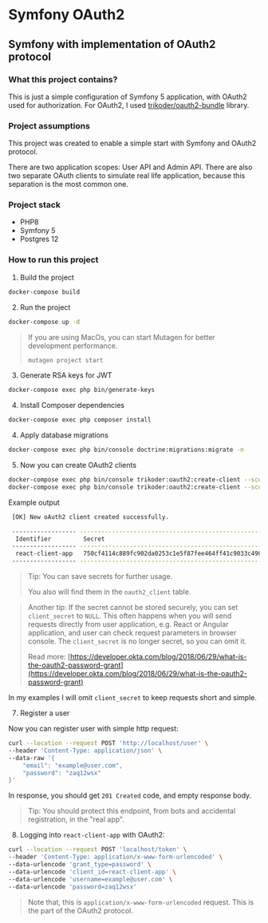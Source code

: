 Symfony OAuth2
==============
Symfony with implementation of OAuth2 protocol
-------------------------------------------------------------

### What this project contains?
This is just a simple configuration of Symfony 5 application, with OAuth2 used for authorization. For OAuth2, I used [trikoder/oauth2-bundle](https://github.com/trikoder/oauth2-bundle) library.

### Project assumptions
This project was created to enable a simple start with Symfony and OAuth2 protocol.

There are two application scopes: User API and Admin API. 
There are also two separate OAuth clients to simulate real life application, because this separation is the most common one.

### Project stack

* PHP8
* Symfony 5
* Postgres 12

### How to run this project

1. Build the project
```bash
docker-compose build
```

2. Run the project
```bash
docker-compose up -d
```
>If you are using MacOs, you can start Mutagen for better development performance.
> ```bash
> mutagen project start
> ```

3. Generate RSA keys for JWT
```bash
docker-compose exec php bin/generate-keys
```

4. Install Composer dependencies
```bash
docker-compose exec php composer install
```

4. Apply database migrations
```bash
docker-compose exec php bin/console doctrine:migrations:migrate -n
```

5. Now you can create OAuth2 clients
```bash
docker-compose exec php bin/console trikoder:oauth2:create-client --scope client-api --grant-type password react-client-app
docker-compose exec php bin/console trikoder:oauth2:create-client --scope admin-api --grant-type password react-admin-app
```                                          
Example output
```bash                                                                             
 [OK] New oAuth2 client created successfully.                                         

 ------------------ ---------------------------------------------------------------------------------------------------------------------------------- 
  Identifier         Secret                                                                                                                            
 ------------------ ---------------------------------------------------------------------------------------------------------------------------------- 
  react-client-app   750cf4114c889fc902da0253c1e5f87fee464ff41c9033c4904e598a7746f0b2dd3981fb62b2b2b6f7571e515c95e09a065e091ef922488eb4729571b1c3a1d8  
 ------------------ ----------------------------------------------------------------------------------------------------------------------------------
 ```
> Tip: You can save secrets for further usage.
> 
> You also will find them in the `oauth2_client` table.
 
> Another tip: If the secret cannot be stored securely, you can set `client_secret` to `NULL`. This often happens when you will send requests directly from user application, e.g. React or Angular application, and user can check request parameters in browser console. The `client_secret` is no longer secret, so you can omit it.
> 
> Read more: [https://developer.okta.com/blog/2018/06/29/what-is-the-oauth2-password-grant](https://developer.okta.com/blog/2018/06/29/what-is-the-oauth2-password-grant)

In my examples I will omit `client_secret` to keep requests short and simple.

7. Register a user

Now you can register user with simple http request:
```bash
curl --location --request POST 'http://localhost/user' \
--header 'Content-Type: application/json' \
--data-raw '{
    "email": "example@user.com",
    "password": "zaq12wsx"
}'
```

In response, you should get `201 Created` code, and empty response body.

> Tip: You should protect this endpoint, from bots and accidental registration, in the "real app".

8. Logging into `react-client-app` with OAuth2:

```bash
curl --location --request POST 'localhost/token' \
--header 'Content-Type: application/x-www-form-urlencoded' \
--data-urlencode 'grant_type=password' \
--data-urlencode 'client_id=react-client-app' \
--data-urlencode 'username=example@user.com' \
--data-urlencode 'password=zaq12wsx'
```

> Note that, this is `application/x-www-form-urlencoded` request. This is the part of the OAuth2 protocol.
